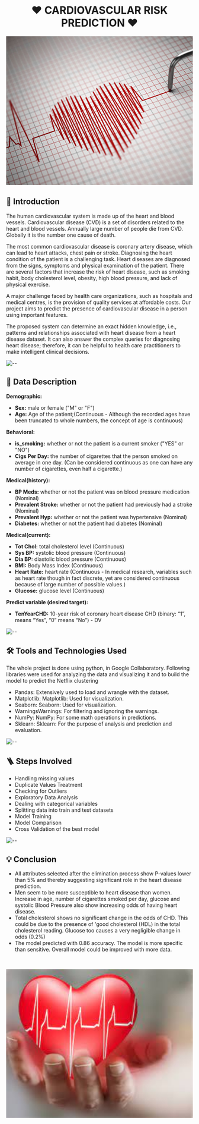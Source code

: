 <h1 align="center"> ❤️ CARDIOVASCULAR RISK PREDICTION ❤️ </h1>

<p align="center"> 
<img src="images/heart 463104065 682x408.jpg" height="400px">
</p>

<h2> 📜 Introduction </h2>

The human cardiovascular system is made up of the heart and blood vessels. Cardiovascular disease (CVD) is a set of disorders related to the heart and blood vessels. Annually large number of people die from CVD. Globally it is the number one cause of death. 

The most common cardiovascular disease is coronary artery disease, which can lead to heart attacks, chest pain or stroke. Diagnosing the heart condition of the patient is a challenging task. Heart diseases are diagnosed from the signs, symptoms and physical examination of the patient. There are several factors that increase the risk of heart disease, such as smoking habit, body cholesterol level, obesity, high blood pressure, and lack of physical exercise. 

A major challenge faced by health care organizations, such as hospitals and medical centres, is the provision of quality services at affordable costs. Our project aims to predict the presence of cardiovascular disease in a person using important features.

The proposed system can determine an exact hidden knowledge, i.e., patterns and relationships associated with heart disease from a heart disease dataset. It can also answer the complex queries for diagnosing heart disease; therefore, it can be helpful to health care practitioners to make intelligent clinical decisions.

![--](https://raw.githubusercontent.com/andreasbm/readme/master/assets/lines/rainbow.png)

<h2> 💾 Data Description </h2> 

<b>Demographic:</b>
* <b>Sex:</b> male or female ("M" or "F")
* <b>Age:</b> Age of the patient;(Continuous - Although the recorded ages have been truncated to whole numbers, the concept of age is continuous) 

<b>Behavioral:</b>
* <b>is_smoking:</b> whether or not the patient is a current smoker ("YES" or "NO")
* <b>Cigs Per Day:</b> the number of cigarettes that the person smoked on average in one day. (Can be considered continuous as one can have any number of cigarettes, even half a cigarette.) 

<b>Medical(history): </b>
* <b>BP Meds:</b> whether or not the patient was on blood pressure medication (Nominal) 
* <b>Prevalent Stroke:</b> whether or not the patient had previously had a stroke (Nominal)
* <b>Prevalent Hyp:</b> whether or not the patient was hypertensive (Nominal)
* <b>Diabetes:</b> whether or not the patient had diabetes (Nominal) 

<b>Medical(current):</b> 
* <b>Tot Chol:</b> total cholesterol level (Continuous) 
* <b>Sys BP:</b> systolic blood pressure (Continuous) 
* <b>Dia BP:</b> diastolic blood pressure (Continuous) 
* <b>BMI:</b> Body Mass Index (Continuous) 
* <b>Heart Rate:</b> heart rate (Continuous - In medical research, variables such as heart rate though in fact discrete, yet are considered continuous because of large number of possible values.) 
* <b>Glucose:</b> glucose level (Continuous) 

<b>Predict variable (desired target):</b>
* <b>TenYearCHD:</b> 10-year risk of coronary heart disease CHD (binary: “1”, means “Yes”, “0” means “No”) - DV

![--](https://raw.githubusercontent.com/andreasbm/readme/master/assets/lines/rainbow.png)

<h2> 🛠️ Tools and Technologies Used </h2> 

The whole project is done using python, in Google Collaboratory. 
Following libraries were used for analyzing the data and visualizing it and to build the model to predict the Netflix clustering

* Pandas: Extensively used to load and wrangle with the dataset.
* Matplotlib: Matplotlib: Used for visualization.
* Seaborn: Seaborn: Used for visualization.
* WarningsWarnings: For filtering and ignoring the warnings.
* NumPy: NumPy: For some math operations in predictions.
* Sklearn: Sklearn: For the purpose of analysis and prediction and evaluation.

![--](https://raw.githubusercontent.com/andreasbm/readme/master/assets/lines/rainbow.png)

<h2> 🪜 Steps Involved </h2>

* Handling missing values
* Duplicate Values Treatment
* Checking for Outliers
* Exploratory Data Analysis
* Dealing with categorical variables
* Splitting data into train and test datasets
* Model Training
* Model Comparison
* Cross Validation of the best model

![--](https://raw.githubusercontent.com/andreasbm/readme/master/assets/lines/rainbow.png)

<h2> 💡 Conclusion </h2>

* All attributes selected after the elimination process show P-values lower than 5% and thereby suggesting significant role in the heart disease prediction.
* Men seem to be more susceptible to heart disease than women. Increase in age, number of cigarettes smoked per day, glucose and systolic Blood Pressure also show increasing odds of having heart disease.
* Total cholesterol shows no significant change in the odds of CHD. This could be due to the presence of 'good cholesterol (HDL) in the total cholesterol reading. Glucose too causes a very negligible change in odds (0.2%)
* The model predicted with 0.86 accuracy. The model is more specific than sensitive. Overall model could be improved with more data.

<br>

<p align="center"> 
<img src="images/download (2).jpg" height="400px">
</p>
